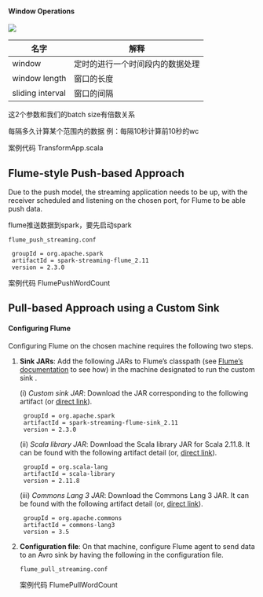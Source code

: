 #### Window Operations

![](https://spark.apache.org/docs/latest/img/streaming-dstream-window.png)

| 名字             | 解释                             |
| ---------------- | -------------------------------- |
| window           | 定时的进行一个时间段内的数据处理 |
| window  length   | 窗口的长度                       |
| sliding interval | 窗口的间隔                       |

这2个参数和我们的batch size有倍数关系

每隔多久计算某个范围内的数据  例：每隔10秒计算前10秒的wc

案例代码 TransformApp.scala



## Flume-style Push-based Approach

Due to the push model, the streaming application needs to be up, with the receiver scheduled and listening on the chosen port, for Flume to be able push data.

flume推送数据到spark，要先启动spark

`flume_push_streaming.conf`

```
 groupId = org.apache.spark
 artifactId = spark-streaming-flume_2.11
 version = 2.3.0
```

案例代码 FlumePushWordCount



## Pull-based Approach using a Custom Sink

#### Configuring Flume

Configuring Flume on the chosen machine requires the following two steps.

1. **Sink JARs**: Add the following JARs to Flume’s classpath (see [Flume’s documentation](https://flume.apache.org/documentation.html) to see how) in the machine designated to run the custom sink .

   (i) *Custom sink JAR*: Download the JAR corresponding to the following artifact (or [direct link](http://search.maven.org/remotecontent?filepath=org/apache/spark/spark-streaming-flume-sink_2.11/2.3.0/spark-streaming-flume-sink_2.11-2.3.0.jar)).

   ```
    groupId = org.apache.spark
    artifactId = spark-streaming-flume-sink_2.11
    version = 2.3.0

   ```

   (ii) *Scala library JAR*: Download the Scala library JAR for Scala 2.11.8. It can be found with the following artifact detail (or, [direct link](http://search.maven.org/remotecontent?filepath=org/scala-lang/scala-library/2.11.8/scala-library-2.11.8.jar)).

   ```
    groupId = org.scala-lang
    artifactId = scala-library
    version = 2.11.8

   ```

   (iii) *Commons Lang 3 JAR*: Download the Commons Lang 3 JAR. It can be found with the following artifact detail (or, [direct link](http://search.maven.org/remotecontent?filepath=org/apache/commons/commons-lang3/3.5/commons-lang3-3.5.jar)).

   ```
    groupId = org.apache.commons
    artifactId = commons-lang3
    version = 3.5

   ```

2. **Configuration file**: On that machine, configure Flume agent to send data to an Avro sink by having the following in the configuration file.

   `flume_pull_streaming.conf`

   案例代码 FlumePullWordCount